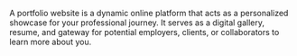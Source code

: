 A portfolio website is a dynamic online platform that acts as a personalized showcase for your professional journey. It serves as a digital gallery, resume, and gateway for potential employers, clients, or collaborators to learn more about you.
